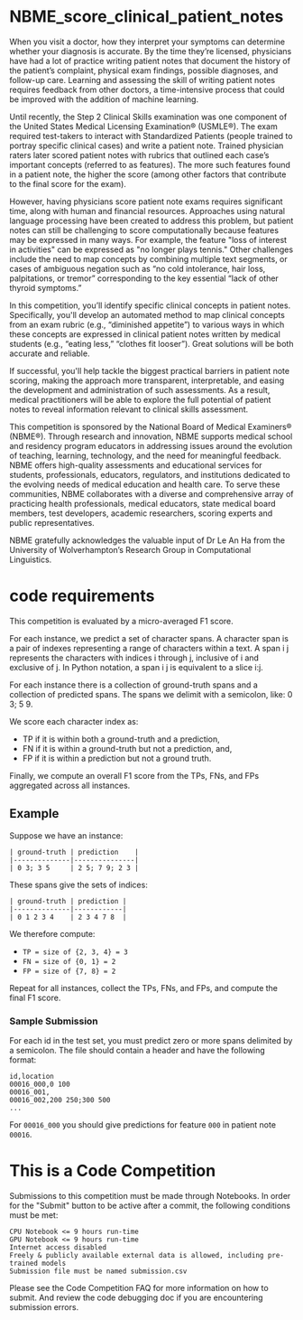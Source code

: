 # NBME_score_clinical_patient_notes

When you visit a doctor, how they interpret your symptoms can determine whether your diagnosis is accurate. By the time they’re licensed, physicians have had a lot of practice writing patient notes that document the history of the patient’s complaint, physical exam findings, possible diagnoses, and follow-up care. Learning and assessing the skill of writing patient notes requires feedback from other doctors, a time-intensive process that could be improved with the addition of machine learning.

Until recently, the Step 2 Clinical Skills examination was one component of the United States Medical Licensing Examination® (USMLE®). The exam required test-takers to interact with Standardized Patients (people trained to portray specific clinical cases) and write a patient note. Trained physician raters later scored patient notes with rubrics that outlined each case’s important concepts (referred to as features). The more such features found in a patient note, the higher the score (among other factors that contribute to the final score for the exam).

However, having physicians score patient note exams requires significant time, along with human and financial resources. Approaches using natural language processing have been created to address this problem, but patient notes can still be challenging to score computationally because features may be expressed in many ways. For example, the feature "loss of interest in activities" can be expressed as "no longer plays tennis." Other challenges include the need to map concepts by combining multiple text segments, or cases of ambiguous negation such as “no cold intolerance, hair loss, palpitations, or tremor” corresponding to the key essential “lack of other thyroid symptoms.”

In this competition, you’ll identify specific clinical concepts in patient notes. Specifically, you'll develop an automated method to map clinical concepts from an exam rubric (e.g., “diminished appetite”) to various ways in which these concepts are expressed in clinical patient notes written by medical students (e.g., “eating less,” “clothes fit looser”). Great solutions will be both accurate and reliable.

If successful, you'll help tackle the biggest practical barriers in patient note scoring, making the approach more transparent, interpretable, and easing the development and administration of such assessments. As a result, medical practitioners will be able to explore the full potential of patient notes to reveal information relevant to clinical skills assessment.

This competition is sponsored by the National Board of Medical Examiners® (NBME®). Through research and innovation, NBME supports medical school and residency program educators in addressing issues around the evolution of teaching, learning, technology, and the need for meaningful feedback. NBME offers high-quality assessments and educational services for students, professionals, educators, regulators, and institutions dedicated to the evolving needs of medical education and health care. To serve these communities, NBME collaborates with a diverse and comprehensive array of practicing health professionals, medical educators, state medical board members, test developers, academic researchers, scoring experts and public representatives.

NBME gratefully acknowledges the valuable input of Dr Le An Ha from the University of Wolverhampton’s Research Group in Computational Linguistics.

# code requirements
This competition is evaluated by a micro-averaged F1 score.

For each instance, we predict a set of character spans. A character span is a pair of indexes representing a range of characters within a text. A span i j represents the characters with indices i through j, inclusive of i and exclusive of j. In Python notation, a span i j is equivalent to a slice i:j.

For each instance there is a collection of ground-truth spans and a collection of predicted spans. The spans we delimit with a semicolon, like: 0 3; 5 9.

We score each character index as:

- TP if it is within both a ground-truth and a prediction,
- FN if it is within a ground-truth but not a prediction, and,
- FP if it is within a prediction but not a ground truth.

Finally, we compute an overall F1 score from the TPs, FNs, and FPs aggregated across all instances.

## Example

Suppose we have an instance:
```
| ground-truth | prediction    |
|--------------|---------------|
| 0 3; 3 5     | 2 5; 7 9; 2 3 |

```
These spans give the sets of indices:
```
| ground-truth | prediction |
|--------------|------------|
| 0 1 2 3 4    | 2 3 4 7 8  |
```
We therefore compute:
- ```TP = size of {2, 3, 4} = 3```
- ```FN = size of {0, 1} = 2```
- ```FP = size of {7, 8} = 2```

Repeat for all instances, collect the TPs, FNs, and FPs, and compute the final F1 score.

### Sample Submission

For each id in the test set, you must predict zero or more spans delimited by a semicolon. The file should contain a header and have the following format:

```
id,location
00016_000,0 100
00016_001,
00016_002,200 250;300 500
...
```

For ```00016_000``` you should give predictions for feature ```000``` in patient note ```00016```.

# This is a Code Competition

Submissions to this competition must be made through Notebooks. In order for the "Submit" button to be active after a commit, the following conditions must be met:

    CPU Notebook <= 9 hours run-time
    GPU Notebook <= 9 hours run-time
    Internet access disabled
    Freely & publicly available external data is allowed, including pre-trained models
    Submission file must be named submission.csv

Please see the Code Competition FAQ for more information on how to submit. And review the code debugging doc if you are encountering submission errors.
